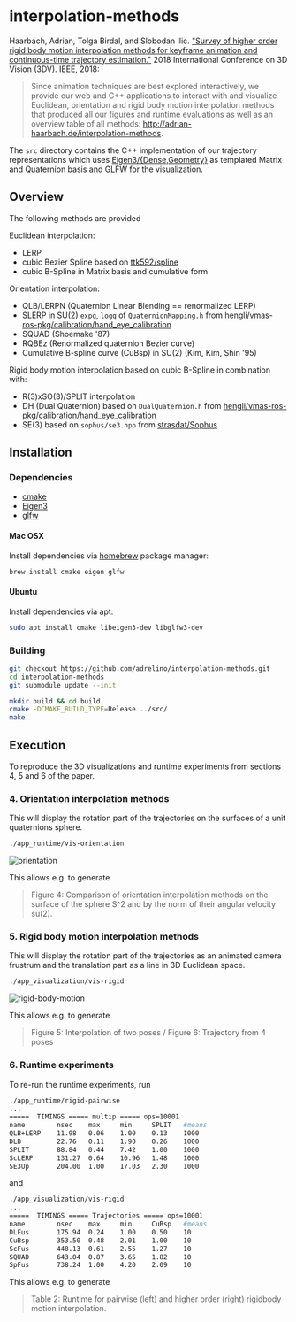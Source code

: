 # interpolation-methods

Haarbach, Adrian, Tolga Birdal, and Slobodan Ilic. ["Survey of higher order rigid body motion interpolation methods for keyframe animation and continuous-time trajectory estimation."](doc/haarbach2018survey.pdf) 2018 International Conference on 3D Vision (3DV). IEEE, 2018:

> Since animation techniques are best explored interactively, we provide our web and C++ applications to interact with and visualize Euclidean, orientation and rigid body motion interpolation methods that produced all our figures and runtime evaluations as well as an overview table of all methods: http://adrian-haarbach.de/interpolation-methods.

The `src` directory contains the C++ implementation of our trajectory representations which uses [Eigen3/{Dense,Geometry}](http://eigen.tuxfamily.org) as templated Matrix and Quaternion basis and [GLFW](http://www.glfw.org/) for the visualization.


## Overview

The following methods are provided

Euclidean interpolation:
* LERP
* cubic Bezier Spline based on [ttk592/spline](https://github.com/ttk592/spline)
* cubic B-Spline in Matrix basis and cumulative form

Orientation interpolation:
* QLB/LERPN (Quaternion Linear Blending == renormalized LERP)
* SLERP in SU(2) `expq`, `logq` of `QuaternionMapping.h` from [hengli/vmas-ros-pkg/calibration/hand_eye_calibration](https://github.com/hengli/vmav-ros-pkg/tree/master/calibration/hand_eye_calibration/include/hand_eye_calibration)
* SQUAD (Shoemake '87)
* RQBEz (Renormalized quaternion Bezier curve)
* Cumulative B-spline curve (CuBsp) in SU(2) (Kim, Kim, Shin '95)

Rigid body motion interpolation based on cubic B-Spline in combination with:
* R(3)xSO(3)/SPLIT interpolation
* DH (Dual Quaternion) based on `DualQuaternion.h` from [hengli/vmas-ros-pkg/calibration/hand_eye_calibration](https://github.com/hengli/vmav-ros-pkg/tree/master/calibration/hand_eye_calibration/include/hand_eye_calibration)
* SE(3) based on `sophus/se3.hpp` from [strasdat/Sophus](https://github.com/strasdat/Sophus.git)


## Installation

### Dependencies
 * [cmake](https://cmake.org/)
 * [Eigen3](http://eigen.tuxfamily.org)
 * [glfw](http://www.glfw.org/)

#### Mac OSX

Install dependencies via [homebrew](https://brew.sh) package manager:
```sh
brew install cmake eigen glfw
```

#### Ubuntu

Install dependencies via apt:
```sh
sudo apt install cmake libeigen3-dev libglfw3-dev
```

### Building
```sh
git checkout https://github.com/adrelino/interpolation-methods.git
cd interpolation-methods
git submodule update --init

mkdir build && cd build
cmake -DCMAKE_BUILD_TYPE=Release ../src/
make
```


## Execution

To reproduce the 3D visualizations and runtime experiments from sections 4, 5 and 6 of the paper.

### 4. Orientation interpolation methods

This will display the rotation part of the trajectories on the surfaces of a unit quaternions sphere.

```sh
./app_runtime/vis-orientation
```

![orientation](doc/orientation.png)

This allows e.g. to generate
> Figure 4: Comparison of orientation interpolation methods on the surface of the sphere S^2 and by the norm of their angular velocity su(2).

### 5. Rigid body motion interpolation methods

This will display the rotation part of the trajectories as an animated camera frustrum and the translation part as a line in 3D Euclidean space.

```sh
./app_visualization/vis-rigid 
```

![rigid-body-motion](doc/rigid-body-motion.png)

This allows e.g. to generate
> Figure 5: Interpolation of two poses   / Figure 6: Trajectory from 4 poses

### 6. Runtime experiments

To re-run the runtime experiments, run

```sh
./app_runtime/rigid-pairwise
...
=====  TIMINGS ===== multip ===== ops=10001
name      	nsec	max 	min 	SPLIT	#means
QLB+LERP  	11.98 	0.06 	1.00 	0.13	1000	
DLB       	22.76 	0.11 	1.90 	0.26	1000	
SPLIT     	88.84 	0.44 	7.42 	1.00	1000	
ScLERP    	131.27 	0.64 	10.96 	1.48	1000	
SE3Up     	204.00 	1.00 	17.03 	2.30	1000	
```
and
```sh
./app_visualization/vis-rigid 
...
=====  TIMINGS ===== Trajectories ===== ops=10001
name      	nsec	max 	min 	CuBsp	#means
DLFus     	175.94 	0.24 	1.00 	0.50	10	
CuBsp     	353.50 	0.48 	2.01 	1.00	10	
ScFus     	448.13 	0.61 	2.55 	1.27	10	
SQUAD     	643.04 	0.87 	3.65 	1.82	10	
SpFus     	738.24 	1.00 	4.20 	2.09	10	
```

This allows e.g. to generate
> Table 2: Runtime for pairwise (left) and higher order (right) rigidbody motion interpolation.
